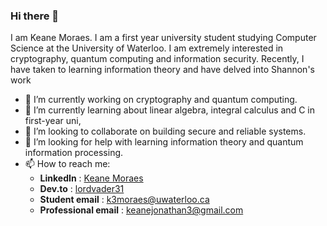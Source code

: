 ### Hi there 👋
I am Keane Moraes. I am a first year university student studying Computer Science at the University of Waterloo. I am extremely interested in cryptography, quantum computing and information security. Recently, I have taken to learning information theory and have delved into Shannon's work 

- 🔭 I’m currently working on cryptography and quantum computing.
- 🌱 I’m currently learning about linear algebra, integral calculus and C in first-year uni,
- 👯 I’m looking to collaborate on building secure and reliable systems. 
- 🤔 I’m looking for help with learning information theory and quantum information processing.
- 📫 How to reach me: 
  * __LinkedIn__ : [Keane Moraes](https://www.linkedin.com/in/keane-moraes-858493167/)
  * __Dev.to__ : [lordvader31](https://dev.to/lordvader31)
  * __Student email__ : k3moraes@uwaterloo.ca
  * __Professional email__ : keanejonathan3@gmail.com
  

<!--
**LordVader31/LordVader31** is a ✨ _special_ ✨ repository because its `README.md` (this file) appears on your GitHub profile.

Here are some ideas to get you started:

- 🔭 I’m currently working on cryptography and quantum
- 🌱 I’m currently learning about linear algebra, integral calculus and C in first-year uni,
- 👯 I’m looking to collaborate on building secure and reliable systems. 
- 🤔 I’m looking for help with learning information theory and quantum information processing.
- 💬 Ask me about ...
- 📫 How to reach me: 
  * __LinkedIn__ : [Keane Moraes](https://www.linkedin.com/in/keane-moraes-858493167/)
  * __Dev.to__ : [lordvader31](https://dev.to/lordvader31)
  
- ⚡ Fun fact: 
-->
